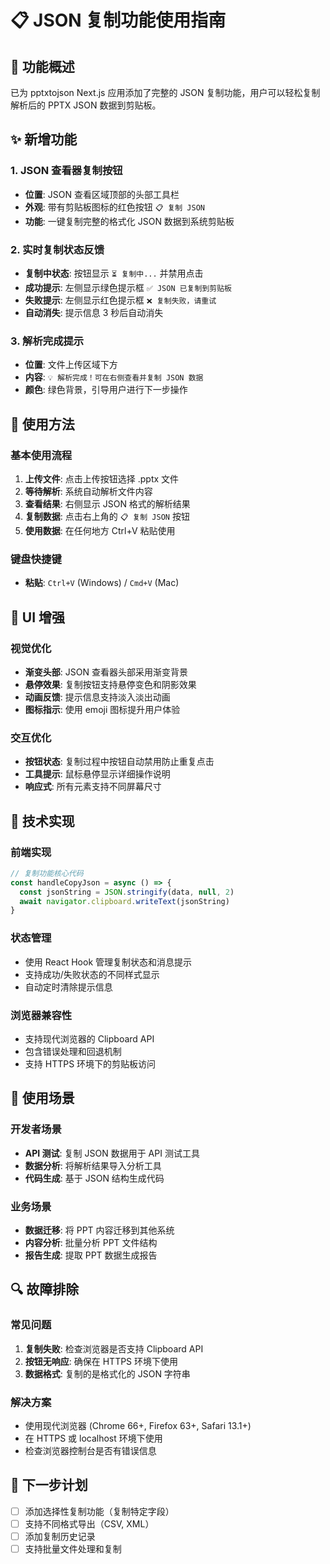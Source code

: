 # 📋 JSON 复制功能使用指南

## 🎯 功能概述

已为 pptxtojson Next.js 应用添加了完整的 JSON 复制功能，用户可以轻松复制解析后的 PPTX JSON 数据到剪贴板。

## ✨ 新增功能

### 1. JSON 查看器复制按钮
- **位置**: JSON 查看区域顶部的头部工具栏
- **外观**: 带有剪贴板图标的红色按钮 `📋 复制 JSON`
- **功能**: 一键复制完整的格式化 JSON 数据到系统剪贴板

### 2. 实时复制状态反馈
- **复制中状态**: 按钮显示 `⏳ 复制中...` 并禁用点击
- **成功提示**: 左侧显示绿色提示框 `✅ JSON 已复制到剪贴板`
- **失败提示**: 左侧显示红色提示框 `❌ 复制失败，请重试`
- **自动消失**: 提示信息 3 秒后自动消失

### 3. 解析完成提示
- **位置**: 文件上传区域下方
- **内容**: `💡 解析完成！可在右侧查看并复制 JSON 数据`
- **颜色**: 绿色背景，引导用户进行下一步操作

## 🚀 使用方法

### 基本使用流程
1. **上传文件**: 点击上传按钮选择 .pptx 文件
2. **等待解析**: 系统自动解析文件内容
3. **查看结果**: 右侧显示 JSON 格式的解析结果
4. **复制数据**: 点击右上角的 `📋 复制 JSON` 按钮
5. **使用数据**: 在任何地方 Ctrl+V 粘贴使用

### 键盘快捷键
- **粘贴**: `Ctrl+V` (Windows) / `Cmd+V` (Mac)

## 🎨 UI 增强

### 视觉优化
- **渐变头部**: JSON 查看器头部采用渐变背景
- **悬停效果**: 复制按钮支持悬停变色和阴影效果
- **动画反馈**: 提示信息支持淡入淡出动画
- **图标指示**: 使用 emoji 图标提升用户体验

### 交互优化
- **按钮状态**: 复制过程中按钮自动禁用防止重复点击
- **工具提示**: 鼠标悬停显示详细操作说明
- **响应式**: 所有元素支持不同屏幕尺寸

## 🔧 技术实现

### 前端实现
```typescript
// 复制功能核心代码
const handleCopyJson = async () => {
  const jsonString = JSON.stringify(data, null, 2)
  await navigator.clipboard.writeText(jsonString)
}
```

### 状态管理
- 使用 React Hook 管理复制状态和消息提示
- 支持成功/失败状态的不同样式显示
- 自动定时清除提示信息

### 浏览器兼容性
- 支持现代浏览器的 Clipboard API
- 包含错误处理和回退机制
- 支持 HTTPS 环境下的剪贴板访问

## 📱 使用场景

### 开发者场景
- **API 测试**: 复制 JSON 数据用于 API 测试工具
- **数据分析**: 将解析结果导入分析工具
- **代码生成**: 基于 JSON 结构生成代码

### 业务场景
- **数据迁移**: 将 PPT 内容迁移到其他系统
- **内容分析**: 批量分析 PPT 文件结构
- **报告生成**: 提取 PPT 数据生成报告

## 🔍 故障排除

### 常见问题
1. **复制失败**: 检查浏览器是否支持 Clipboard API
2. **按钮无响应**: 确保在 HTTPS 环境下使用
3. **数据格式**: 复制的是格式化的 JSON 字符串

### 解决方案
- 使用现代浏览器 (Chrome 66+, Firefox 63+, Safari 13.1+)
- 在 HTTPS 或 localhost 环境下使用
- 检查浏览器控制台是否有错误信息

## 🎯 下一步计划

- [ ] 添加选择性复制功能（复制特定字段）
- [ ] 支持不同格式导出（CSV, XML）
- [ ] 添加复制历史记录
- [ ] 支持批量文件处理和复制